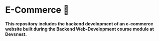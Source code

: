 # E-Commerce 🚀
#### This repository includes the backend development of an e-commerce website built during the Backend Web-Development course module at Devsnest.
